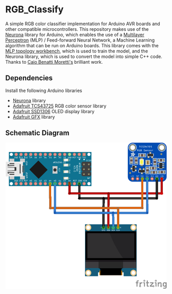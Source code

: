 # RGB_Classify
A simple RGB color classifier implementation for Arduino AVR boards and other compatible microcontrollers. This repository makes use of the [Neurona](https://www.arduino.cc/reference/en/libraries/neurona/) library for Arduino, which enables the use of a [Multilayer Perceptron](https://deepai.org/machine-learning-glossary-and-terms/multilayer-perceptron) (MLP) / Feed-forward Neural Network, a Machine Learning algorithm that can be run on Arduino boards. This library comes with the [MLP topology workbench](http://www.moretticb.com/MTW/), which is used to train the model, and the Neurona library, which is used to convert the model into simple C++ code. Thanks to [Caio Benatti Moretti's](https://scholar.google.com/citations?user=0_3GTWkAAAAJ&hl=it) brilliant work.

## Dependencies
Install the following Arduino libraries
* [Neurona](https://github.com/moretticb/Neurona) library
* [Adafruit TCS43725](https://github.com/adafruit/Adafruit_TCS34725) RGB color sensor library
* [Adafruit SSD1306](https://github.com/adafruit/Adafruit_SSD1306) OLED display library
* [Adafruit GFX](https://github.com/adafruit/Adafruit-GFX-Library) library

## Schematic Diagram
![GitHub Logo](https://github.com/TronixLab/Neurona-rgbClassifier/blob/main/docx/Schematic.png)
